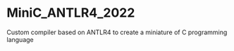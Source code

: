 # MiniC_ANTLR4_2022
Custom compiler based on ANTLR4 to create a miniature of C programming language
